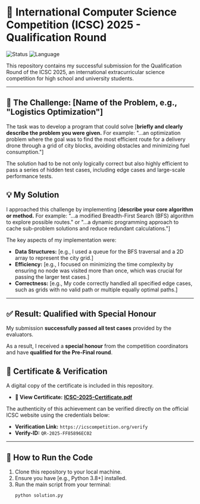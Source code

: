 # 🚀 International Computer Science Competition (ICSC) 2025 - Qualification Round

![Status](https://img.shields.io/badge/Status-Qualified%20for%20Pre--Finals-brightgreen)
![Language](https://img.shields.io/badge/Language-Python-blue)
<!-- If you used another language, you can generate a new badge at shields.io -->

This repository contains my successful submission for the Qualification Round of the ICSC 2025, an international extracurricular science competition for high school and university students.

---

## 🎯 The Challenge: [Name of the Problem, e.g., "Logistics Optimization"]

The task was to develop a program that could solve [**briefly and clearly describe the problem you were given.** For example: "...an optimization problem where the goal was to find the most efficient route for a delivery drone through a grid of city blocks, avoiding obstacles and minimizing fuel consumption."]

The solution had to be not only logically correct but also highly efficient to pass a series of hidden test cases, including edge cases and large-scale performance tests.

## 💡 My Solution

I approached this challenge by implementing [**describe your core algorithm or method.** For example: "...a modified Breadth-First Search (BFS) algorithm to explore possible routes." or "...a dynamic programming approach to cache sub-problem solutions and reduce redundant calculations."]

The key aspects of my implementation were:
- **Data Structures:** [e.g., I used a queue for the BFS traversal and a 2D array to represent the city grid.]
- **Efficiency:** [e.g., I focused on minimizing the time complexity by ensuring no node was visited more than once, which was crucial for passing the larger test cases.]
- **Correctness:** [e.g., My code correctly handled all specified edge cases, such as grids with no valid path or multiple equally optimal paths.]

---

## ✅ Result: Qualified with Special Honour

My submission **successfully passed all test cases** provided by the evaluators.

As a result, I received a **special honour** from the competition coordinators and have **qualified for the Pre-Final round**.

## 📜 Certificate & Verification

A digital copy of the certificate is included in this repository.

- **📄 View Certificate:** [**ICSC-2025-Certificate.pdf**](./ICSC-2025-Certificate.pdf)

The authenticity of this achievement can be verified directly on the official ICSC website using the credentials below:

- **Verification Link:** `https://icscompetition.org/verify`
- **Verify-ID:** `QR-2025-FF85896EC02`

---

## 🚀 How to Run the Code

1.  Clone this repository to your local machine.
2.  Ensure you have [e.g., Python 3.8+] installed.
3.  Run the main script from your terminal:
    ```bash
    python solution.py
    ```
